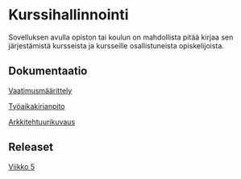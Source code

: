 # Kurssihallinnointi
Sovelluksen avulla opiston tai koulun on mahdollista pitää kirjaa sen järjestämistä kursseista ja kursseille osallistuneista opiskelijoista.

## Dokumentaatio
[Vaatimusmäärittely](https://github.com/okkokuisma/ot-harjoitustyo/blob/master/dokumentointi/vaatimusm%C3%A4%C3%A4rittely.md)

[Työaikakirjanpito](https://github.com/okkokuisma/ot-harjoitustyo/blob/master/dokumentointi/tuntikirjanpito.md)

[Arkkitehtuurikuvaus](https://github.com/okkokuisma/ot-harjoitustyo/blob/master/dokumentointi/arkkitehtuuri.md)

## Releaset
[Viikko 5](https://github.com/okkokuisma/ot-harjoitustyo/releases/tag/viikko5)
